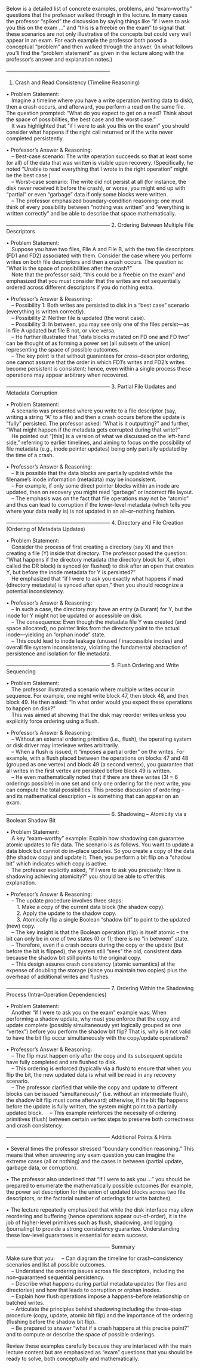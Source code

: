 Below is a detailed list of concrete examples, problems, and “exam‐worthy” questions that the professor walked through in the lecture. In many cases the professor “spiked” the discussion by saying things like “if I were to ask you this on the exam …” and “this is a freebie on the exam” to signal that these scenarios are not only illustrative of the concepts but could very well appear in an exam. For each example the professor both posed a conceptual “problem” and then walked through the answer. (In what follows you’ll find the “problem statement” as given in the lecture along with the professor’s answer and explanation notes.)

────────────────────────────
1. Crash and Read Consistency (Timeline Reasoning)

• Problem Statement:  
 Imagine a timeline where you have a write operation (writing data to disk), then a crash occurs, and afterward, you perform a read on the same file. The question prompted: “What do you expect to get on a read? Think about the space of possibilities, the best case and the worst case.”  
 It was highlighted that “if I were to ask you this on the exam” you should consider what happens if the right call returned or if the write never completed persistently.

• Professor’s Answer & Reasoning:  
 – Best-case scenario: The write operation succeeds so that at least some (or all) of the data that was written is visible upon recovery. (Specifically, he noted “Unable to read everything that I wrote in the right operation” might be the best case.)  
 – Worst-case scenario: The write did not persist at all (for instance, the disk never received it before the crash), or worse, you might end up with “partial” or even “garbage” data if only some blocks were written.  
 – The professor emphasized boundary-condition reasoning: one must think of every possibility between “nothing was written” and “everything is written correctly” and be able to describe that space mathematically.

────────────────────────────
2. Ordering Between Multiple File Descriptors

• Problem Statement:  
 Suppose you have two files, File A and File B, with the two file descriptors (FD1 and FD2) associated with them. Consider the case where you perform writes on both file descriptors and then a crash occurs. The question is: “What is the space of possibilities after the crash?”  
 Note that the professor said, “this could be a freebie on the exam” and emphasized that you must consider that the writes are not sequentially ordered across different descriptors if you do nothing extra.

• Professor’s Answer & Reasoning:  
 – Possibility 1: Both writes are persisted to disk in a “best case” scenario (everything is written correctly).  
 – Possibility 2: Neither file is updated (the worst case).  
 – Possibility 3: In between, you may see only one of the files persist—as in file A updated but file B not, or vice versa.  
 – He further illustrated that “data blocks mutated on FD one and FD two” can be thought of as forming a power set (all subsets of the union) representing the space of possible outcomes.  
 – The key point is that without guarantees for cross–descriptor ordering, one cannot assume that the order in which FD1’s writes and FD2’s writes become persistent is consistent; hence, even within a single process these operations may appear arbitrary when recovered.

────────────────────────────
3. Partial File Updates and Metadata Corruption

• Problem Statement:  
 A scenario was presented where you write to a file descriptor (say, writing a string “A” to a file) and then a crash occurs before the update is “fully” persisted. The professor asked: “What is it outputting?” and further, “What might happen if the metadata gets corrupted during that write?”  
 He pointed out “[this] is a version of what we discussed on the left-hand side,” referring to earlier timelines, and aiming to focus on the possibility of file metadata (e.g., inode pointer updates) being only partially updated by the time of a crash.

• Professor’s Answer & Reasoning:  
 – It is possible that the data blocks are partially updated while the filename’s inode information (metadata) may be inconsistent.  
 – For example, if only some direct pointer blocks within an inode are updated, then on recovery you might read “garbage” or incorrect file layout.  
 – The emphasis was on the fact that file operations may not be “atomic” and thus can lead to corruption if the lower-level metadata (which tells you where your data really is) is not updated in an all–or–nothing fashion.

────────────────────────────
4. Directory and File Creation (Ordering of Metadata Updates)

• Problem Statement:  
 Consider the process of first creating a directory (say X) and then creating a file (Y) inside that directory. The professor posed the question: “What happens if the directory metadata (the directory block for X, often called the DR block) is synced (or flushed) to disk after an open that creates Y, but before the inode metadata for Y is persisted?”  
 He emphasized that “if I were to ask you exactly what happens if mad (directory metadata) is synced after open,” then you should recognize a potential inconsistency.

• Professor’s Answer & Reasoning:  
 – In such a case, the directory may have an entry (a Durant) for Y, but the inode for Y might not be updated or accessible on disk.  
 – The consequence: Even though the metadata file Y was created (and space allocated), no pointer links from the directory point to the actual inode—yielding an “orphan inode” state.  
 – This could lead to inode leakage (unused / inaccessible inodes) and overall file system inconsistency, violating the fundamental abstraction of persistence and isolation for file metadata.

────────────────────────────
5. Flush Ordering and Write Sequencing

• Problem Statement:  
 The professor illustrated a scenario where multiple writes occur in sequence. For example, one might write block 47, then block 48, and then block 49. He then asked: “In what order would you expect these operations to happen on disk?”  
 This was aimed at showing that the disk may reorder writes unless you explicitly force ordering using a flush.

• Professor’s Answer & Reasoning:  
 – Without an external ordering primitive (i.e., flush), the operating system or disk driver may interleave writes arbitrarily.  
 – When a flush is issued, it “imposes a partial order” on the writes. For example, with a flush placed between the operations on blocks 47 and 48 (grouped as one vertex) and block 49 (a second vertex), you guarantee that all writes in the first vertex are persisted before block 49 is written.  
 – He even mathematically noted that if there are three writes (3! = 6 orderings possible) in one set and only one ordering for the next write, you can compute the total possibilities. This precise discussion of ordering – and its mathematical description – is something that can appear on an exam.

────────────────────────────
6. Shadowing – Atomicity via a Boolean Shadow Bit

• Problem Statement:  
 A key “exam–worthy” example: Explain how shadowing can guarantee atomic updates to file data. The scenario is as follows. You want to update a data block but cannot do in–place updates. So you create a copy of the data (the shadow copy) and update it. Then, you perform a bit flip on a “shadow bit” which indicates which copy is active.  
 The professor explicitly asked, “if I were to ask you precisely: How is shadowing achieving atomicity?” you should be able to offer this explanation.

• Professor’s Answer & Reasoning:  
 – The update procedure involves three steps:  
  1. Make a copy of the current data block (the shadow copy).  
  2. Apply the update to the shadow copy.  
  3. Atomically flip a single Boolean “shadow bit” to point to the updated (new) copy.  
 – The key insight is that the Boolean operation (flip) is itself atomic – the bit can only be in one of two states (0 or 1); there is no “in between” state.  
 – Therefore, even if a crash occurs during the copy or the update (but before the bit is flipped), the system still “sees” the old, consistent data because the shadow bit still points to the original copy.  
 – This design assures crash consistency (atomic semantics) at the expense of doubling the storage (since you maintain two copies) plus the overhead of additional writes and flushes.

────────────────────────────
7. Ordering Within the Shadowing Process (Intra–Operation Dependencies)

• Problem Statement:  
 Another “if I were to ask you on the exam” example was: When performing a shadow update, why must you enforce that the copy and update complete (possibly simultaneously yet logically grouped as one “vertex”) before you perform the shadow bit flip? That is, why is it not valid to have the bit flip occur simultaneously with the copy/update operations?

• Professor’s Answer & Reasoning:  
 – The flip must happen only after the copy and its subsequent update have fully completed and are flushed to disk.  
 – This ordering is enforced (typically via a flush) to ensure that when you flip the bit, the new updated data is what will be read in any recovery scenario.  
 – The professor clarified that while the copy and update to different blocks can be issued “simultaneously” (i.e. without an intermediate flush), the shadow bit flip must come afterward; otherwise, if the bit flip happens before the update is fully written, the system might point to a partially updated block.
 – This example reinforces the necessity of ordering primitives (flush) between certain vertex steps to preserve both correctness and crash consistency.

────────────────────────────
Additional Points & Hints

• Several times the professor stressed “boundary condition reasoning.” This means that when answering any exam question you can imagine the extreme cases (all or nothing) and the cases in between (partial update, garbage data, or corruption).

• The professor also underlined that “if I were to ask you …” you should be prepared to enumerate the mathematically possible outcomes (for example, the power set description for the union of updated blocks across two file descriptors, or the factorial number of orderings for write batches).

• The lecture repeatedly emphasized that while the disk interface may allow reordering and buffering (hence operations appear out-of-order), it is the job of higher-level primitives such as flush, shadowing, and logging (journaling) to provide a strong consistency guarantee. Understanding these low-level guarantees is essential for exam success.

────────────────────────────
Summary

Make sure that you:
 – Can diagram the timeline for crash–consistency scenarios and list all possible outcomes.  
 – Understand the ordering issues across file descriptors, including the non–guaranteed sequential persistency.  
 – Describe what happens during partial metadata updates (for files and directories) and how that leads to corruption or orphan inodes.  
 – Explain how flush operations impose a happens–before relationship on batched writes.  
 – Articulate the principles behind shadowing including the three–step procedure (copy, update, atomic bit flip) and the importance of the ordering (flushing before the shadow bit flip).  
 – Be prepared to answer “what if a crash happens at this precise point?” and to compute or describe the space of possible orderings.

Review these examples carefully because they are interlaced with the main lecture content but are emphasized as “exam” questions that you should be ready to solve, both conceptually and mathematically.